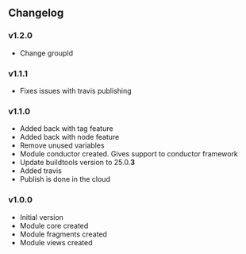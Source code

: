 ## Changelog

### v1.2.0

- Change groupId

### v1.1.1

- Fixes issues with travis publishing

### v1.1.0

- Added back with tag feature
- Added back with node feature
- Remove unused variables
- Module conductor created. Gives support to conductor framework
- Update buildtools version to 25.0.**3**
- Added travis
- Publish is done in the cloud

### v1.0.0

- Initial version
- Module core created
- Module fragments created
- Module views created